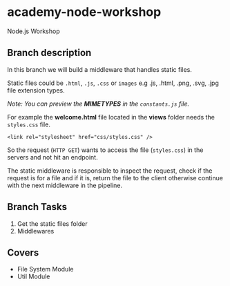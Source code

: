 # academy-node-workshop

Node.js Workshop

## Branch description

In this branch we will build a middleware that handles static files.

Static files could be `.html`, `.js`, `.css` or `images` e.g .js, .html, .png, .svg, .jpg file extension types. 

_Note: You can preview the __MIMETYPES__ in the `constants.js` file._

For example the __welcome.html__ file located in the __views__ folder needs the `styles.css` file.

```
<link rel="stylesheet" href="css/styles.css" />
```

So the request (`HTTP GET`) wants to access the file (`styles.css`) in the servers and not hit an endpoint.

The static middleware is responsible to inspect the request, check if the request is for a file and if it is, return the file to the client otherwise continue with the next middleware in the pipeline.

## Branch Tasks

1. Get the static files folder
2. Middlewares

## Covers

- File System Module
- Util Module
